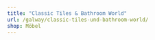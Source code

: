 ```yaml
---
title: "Classic Tiles & Bathroom World"
url: /galway/classic-tiles-und-bathroom-world/
shop: Möbel
---
```


